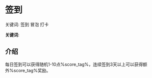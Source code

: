 # 签到

<tldr>
    <p>关键词: <shortcut>签到</shortcut> <shortcut>冒泡</shortcut> <shortcut>打卡</shortcut></p>
</tldr>

**关键词**: 

## 介绍

每日签到可以获得随机1-10点%score_tag%，连续签到3天以上可以获得额外%score_tag%奖励。
